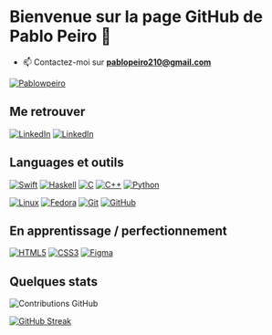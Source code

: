 # Bienvenue sur la page GitHub de Pablo Peiro 👋

- 📫 Contactez-moi sur **pablopeiro210@gmail.com**

[![Pablowpeiro](https://github-profile-trophy.vercel.app/?username=Pablowpeiro&theme=onedark&rank=SECRET,SSS,SS,S,AAA,AA,A&no-bg=true&no-frame=true&margin-w=16)](https://github.com/ryo-ma/github-profile-trophy)

## Me retrouver

[![LinkedIn](https://img.shields.io/badge/-GitHub-000?&logo=GitHub&logoColor=FFF)](https://github.com/Pablowpeiro)
[![LinkedIn](https://img.shields.io/badge/-LinkedIn-000?&logo=LinkedIn&logoColor=0A66C2)](www.linkedin.com/in/pablo-peiro-853b3a24b)

## Languages et outils

[![Swift](https://img.shields.io/badge/-Swift-000?&logo=Swift&logoColor=FA7343)](https://swift.org/)
[![Haskell](https://img.shields.io/badge/-Haskell-000?&logo=Haskell&logoColor=5D4F85)](https://www.haskell.org/)
[![C](https://img.shields.io/badge/-C-000?&logo=C&logoColor=A8B9CC)](https://en.wikipedia.org/wiki/C_(programming_language))
[![C++](https://img.shields.io/badge/-C++-000?&logo=C%2B%2B&logoColor=00599C)](https://isocpp.org/)
[![Python](https://img.shields.io/badge/-Python-000?&logo=Python&logoColor=3776AB)](https://www.python.org/)

[![Linux](https://img.shields.io/badge/-Linux-000?&logo=Linux&logoColor=FCC624)](https://www.linux.org/)
[![Fedora](https://img.shields.io/badge/-Fedora-000?&logo=Fedora&logoColor=294172)](https://getfedora.org/)
[![Git](https://img.shields.io/badge/-Git-000?&logo=Git&logoColor=F05032)](https://git-scm.com/)
[![GitHub](https://img.shields.io/badge/-GitHub-000?&logo=GitHub&logoColor=FFF)](https://www.github.com/)


## En apprentissage / perfectionnement

[![HTML5](https://img.shields.io/badge/-HTML5-000?&logo=HTML5&logoColor=E34F26)](https://developer.mozilla.org/docs/Web/HTML)
[![CSS3](https://img.shields.io/badge/-CSS3-000?&logo=CSS3&logoColor=1572B6)](https://developer.mozilla.org/docs/Web/CSS)
[![Figma](https://img.shields.io/badge/-Figma-000?&logo=Figma&logoColor=F24E1E)](https://www.figma.com/)


## Quelques stats

![Contributions GitHub](https://github-readme-stats.vercel.app/api?username=Pablowpeiro&custom_title=Contributions%20GitHub&show_icons=true&locale=fr&count_private=true&hide=stars,issues&bg_color=0d1117&hide_border=true&icon_color=52BFEA&text_color=FFF&title_color=52BFEA&token=YOUR_TOKEN)

[![GitHub Streak](https://github-readme-streak-stats.herokuapp.com?user=Pablowpeiro&hide_border=true&locale=fr&background=0d1117&ring=52BFEA&stroke=52BFEA&fire=52BFEA&sideNums=FFFFFF&currStreakLabel=FFFFFF&sideLabels=FFFFFF&dates=FFFFFF&currStreakNum=FFFFFF&count_private=true)](https://git.io/streak-stats)
